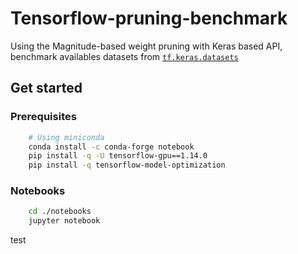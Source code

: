 # Tensorflow-pruning-benchmark

Using the Magnitude-based weight pruning with Keras based API, benchmark availables datasets from [`tf.keras.datasets`](https://www.tensorflow.org/api_docs/python/tf/keras/datasets)

## Get started

### Prerequisites

```bash
    # Using miniconda
    conda install -c conda-forge notebook
    pip install -q -U tensorflow-gpu==1.14.0
    pip install -q tensorflow-model-optimization
```

### Notebooks

```bash
    cd ./notebooks
    jupyter notebook
```

test